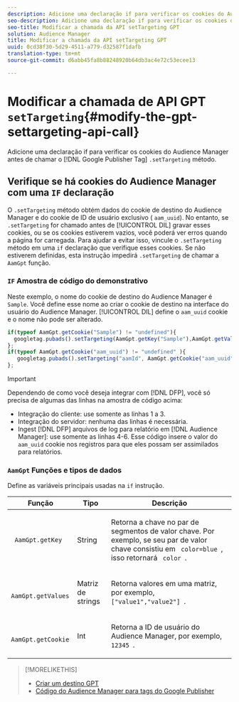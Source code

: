 ```yaml
---
description: Adicione uma declaração if para verificar os cookies do Audience Manager antes de chamar o método Google Publisher Tag .setTargeting.
seo-description: Adicione uma declaração if para verificar os cookies do Audience Manager antes de chamar o método Google Publisher Tag .setTargeting.
seo-title: Modificar a chamada da API setTargeting GPT
solution: Audience Manager
title: Modificar a chamada da API setTargeting GPT
uuid: 0cd38f30-5d29-4511-a779-d32587f1dafb
translation-type: tm+mt
source-git-commit: d6abb45fa8b88248920b64db3ac4e72c53ecee13

---
```



# Modificar a chamada de API GPT `setTargeting`{#modify-the-gpt-settargeting-api-call}

Adicione uma declaração if para verificar os cookies do Audience Manager antes de chamar o [!DNL Google Publisher Tag] `.setTargeting` método.

## Verifique se há cookies do Audience Manager com uma `IF` declaração

O `.setTargeting` método obtém dados do cookie de destino do Audience Manager e do cookie de ID de usuário exclusivo ( `aam_uuid`). No entanto, se `.setTargeting` for chamado antes de [!UICONTROL DIL] gravar esses cookies, ou se os cookies estiverem vazios, você poderá ver erros quando a página for carregada. Para ajudar a evitar isso, vincule o `.setTargeting` método em uma `if` declaração que verifique esses cookies. Se não estiverem definidas, esta instrução impedirá `.setTargeting` de chamar a `AamGpt` função.

### `IF` Amostra de código do demonstrativo

Neste exemplo, o nome do cookie de destino do Audience Manager é `Sample`. Você define esse nome ao criar o cookie de destino na interface do usuário do Audience Manager. [!UICONTROL DIL] define o `aam_uuid` cookie e o nome não pode ser alterado.

```js
if(typeof AamGpt.getCookie("Sample") != "undefined"){ 
  googletag.pubads().setTargeting(AamGpt.getKey("Sample"),AamGpt.getValues("Sample")); 
}; 
if(typeof AamGpt.getCookie("aam_uuid") != "undefined" ){ 
   googletag.pubads().setTargeting("aamId", AamGpt.getCookie("aam_uuid")); 
};
```

>[!IMPORTANT]
>
>Dependendo de como você deseja integrar com [!DNL DFP], você só precisa de algumas das linhas na amostra de código acima:
>
>* Integração do cliente: use somente as linhas 1 a 3.
>* Integração do servidor: nenhuma das linhas é necessária.
>* Ingest [!DNL DFP] arquivos de log para relatório em [!DNL Audience Manager]: use somente as linhas 4-6. Esse código insere o valor do `aam_uuid` cookie nos registros para que eles possam ser assimilados para relatórios.


### `AamGpt` Funções e tipos de dados

Define as variáveis principais usadas na `if` instrução.

<table id="table_881391C9BDDF4FACAFC37A47B14B31A1"> 
 <thead> 
  <tr> 
   <th colname="col1" class="entry"> Função </th> 
   <th colname="col2" class="entry"> Tipo </th> 
   <th colname="col3" class="entry"> Descrição </th> 
  </tr> 
 </thead>
 <tbody> 
  <tr> 
   <td colname="col1"> <p> <code> AamGpt.getKey </code> </p> </td> 
   <td colname="col2"> <p>String   </p> </td> 
   <td colname="col3"> <p>Retorna a chave no par de segmentos de valor chave. Por exemplo, se seu par de valor chave consistiu em <code> color=blue </code>, isso retornará <code> color </code>. </p> </td> 
  </tr> 
  <tr> 
   <td colname="col1"> <p> <code> AamGpt.getValues </code> </p> </td> 
   <td colname="col2"> <p>Matriz de strings </p> </td> 
   <td colname="col3"> <p>Retorna valores em uma matriz, por exemplo, <code> ["value1","value2"] </code>. </p> </td> 
  </tr> 
  <tr> 
   <td colname="col1"> <p> <code> AamGpt.getCookie </code> </p> </td> 
   <td colname="col2"> <p>Int </p> </td> 
   <td colname="col3"> <p>Retorna a ID de usuário do Audience Manager, por exemplo, <code> 12345 </code>. </p> </td> 
  </tr>
 </tbody>
</table>

>[!MORELIKETHIS]
>
>* [Criar um destino GPT](../../integration/gpt-aam-destination/gpt-aam-create-destination.md)
>* [Código do Audience Manager para tags do Google Publisher](../../integration/gpt-aam-destination/gpt-aam-aamgpt-code.md)

